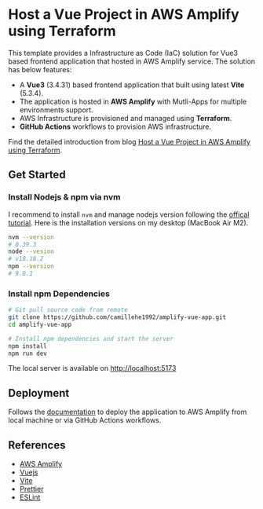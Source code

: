 # Host a Vue Project in AWS Amplify using Terraform

This template provides a Infrastructure as Code (IaC) solution for Vue3 based frontend application that hosted in AWS Amplify service. The solution has below features:

- A **Vue3** (3.4.31) based frontend application that built using latest **Vite** (5.3.4).
- The application is hosted in **AWS Amplify** with Mutli-Apps for multiple environments support.
- AWS Infrastructure is provisioned and managed using **Terraform**.
- **GitHub Actions** workflows to provision AWS infrastructure.

Find the detailed introduction from blog [Host a Vue Project in AWS Amplify using Terraform](https://dev.to/camillehe1992/host-a-vue-project-in-aws-amplify-using-terraform-2l89).

## Get Started

### Install Nodejs & npm via nvm

I recommend to install `nvm` and manage nodejs version following the [offical tutorial](https://github.com/nvm-sh/nvm?tab=readme-ov-file#intro). Here is the installation versions on my desktop (MacBook Air M2).

```bash
nvm --version
# 0.39.3
node --vesion
# v18.18.2
npm --version
# 9.8.1
```

### Install npm Dependencies

```bash
# Git pull source code from remote
git clone https://github.com/camillehe1992/amplify-vue-app.git
cd amplify-vue-app

# Install npm dependencies and start the server
npm install
npm run dev
```

The local server is available on [http://localhost:5173](http://localhost:5173/)

## Deployment

Follows the [documentation](./docs/Deployment.md) to deploy the application to AWS Amplify from local machine or via GitHub Actions workflows.

## References

- [AWS Amplify](https://aws.amazon.com/amplify/?gclid=CjwKCAjw74e1BhBnEiwAbqOAjL3OaYibKLHhet57mObXvsfr4_Q-euu366CVlQYrNTNEFRmfg7LmpRoCCb4QAvD_BwE&trk=b845ae09-4d10-4f92-a039-7c89dcf49eaf&sc_channel=ps&ef_id=CjwKCAjw74e1BhBnEiwAbqOAjL3OaYibKLHhet57mObXvsfr4_Q-euu366CVlQYrNTNEFRmfg7LmpRoCCb4QAvD_BwE:G:s&s_kwcid=AL!4422!3!647258095158!e!!g!!aws%20amplify!19621370789!149166973081)
- [Vuejs](https://vuejs.org/guide/introduction.html)
- [Vite](https://vitejs.dev/guide/#scaffolding-your-first-vite-project)
- [Prettier](vue/require-default-prop)
- [ESLint](https://eslint.org/docs/latest/use/configure/configuration-files)
